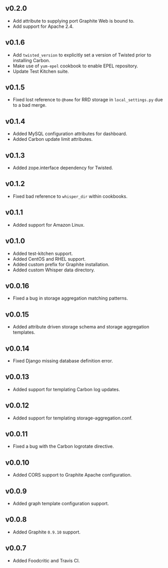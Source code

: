 ## v0.2.0

* Add attribute to supplying port Graphite Web is bound to.
* Add support for Apache 2.4.

## v0.1.6

* Add `twisted_version` to explicitly set a version of Twisted prior to
  installing Carbon.
* Make use of `yum-epel` cookbook to enable EPEL repository.
* Update Test Kitchen suite.

## v0.1.5

* Fixed lost reference to `@home` for RRD storage in `local_settings.py` due
  to a bad merge.

## v0.1.4

* Added MySQL configuration attributes for dashboard.
* Added Carbon update limit attributes.

## v0.1.3

* Added zope.interface dependency for Twisted.

## v0.1.2

* Fixed bad reference to `whisper_dir` within cookbooks.

## v0.1.1

* Added support for Amazon Linux.

## v0.1.0

* Added test-kitchen support.
* Added CentOS and RHEL support.
* Added custom prefix for Graphite installation.
* Added custom Whisper data directory.

## v0.0.16

* Fixed a bug in storage aggregation matching patterns.

## v0.0.15

* Added attribute driven storage schema and storage aggregation templates.

## v0.0.14

* Fixed Django missing database definition error.

## v0.0.13

* Added support for templating Carbon log updates.

## v0.0.12

* Added support for templating storage-aggregation.conf.

## v0.0.11

* Fixed a bug with the Carbon logrotate directive.

## v0.0.10

* Added CORS support to Graphite Apache configuration.

## v0.0.9

* Added graph template configuration support.

## v0.0.8

* Added Graphite `0.9.10` support.

## v0.0.7

* Added Foodcritic and Travis CI.
